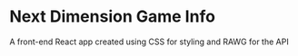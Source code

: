 # Next Dimension Game Info
A front-end React app created using CSS for styling and RAWG for the API
